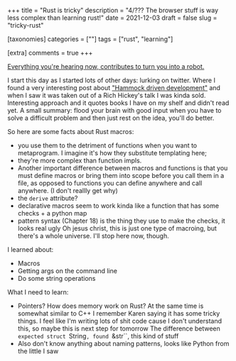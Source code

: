 +++
title = "Rust is tricky"
description = "4/??? The browser stuff is way less complex than learning rust!"
date = 2021-12-03
draft = false
slug = "tricky-rust"

[taxonomies]
categories = [""]
tags = ["rust", "learning"]

[extra]
comments = true
+++

[Everything you're hearing now, contributes to turn you into a robot.](https://open.spotify.com/album/1pRQnDjYshduiknpZpWrPc?si=7kgyXPDUQo6LNIcEDAg5lg)

I start this day as I started lots of other days: lurking on twitter. Where I found a very interesting post about ["Hammock driven development"](https://stokoe.me/summary-hammock-driven-development/) and when I saw it was taken out of a Rich Hickey's talk I was kinda sold. Interesting approach and it quotes books I have on my shelf and didn't read yet. A small summary: flood your brain with good input when you have to solve a difficult problem and then just rest on the idea, you'll do better.

So here are some facts about Rust macros:
* you use them to the detriment of functions when you want to metaprogram. I imagine it's how they substitute templating here;
* they're more complex than function impls.
* Another important difference between macros and functions is that you must define macros or bring them into scope before you call them in a file, as opposed to functions you can define anywhere and call anywhere. (I don't reallly get why)
* the `derive` attribute?
* declarative macros seem to work kinda like a function that has some checks + a python map
* pattern syntax (Chapter 18) is the thing they use to make the checks, it looks real ugly
Oh jesus christ, this is just one type of macroing, but there's a whole universe. I'll stop here now, though.

I learned about:
* Macros
* Getting args on the command line
* Do some string operations

What I need to learn:
* Pointers? How does memory work on Rust? At the same time is somewhat similar to C++ I remember Karen saying it has some tricky things. I feel like I'm writing lots of shit code cause I don't understand this, so maybe this is next step for tomorrow
    The difference between `expected struct `String`, found `&str``, this kind of stuff
* Also don't know anything about naming patterns, looks like Python from the little I saw